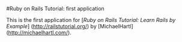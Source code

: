 #Ruby on Rails Tutorial: first application

This is the first application for
[*Ruby on Rails Tutorial: Learn Rails by Example*] (http://railstutorial.org/)
by [MichaelHartl] (http://michaelhartl.com/).
